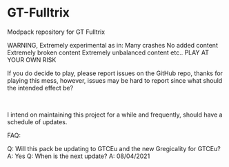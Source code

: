 # GT-Fulltrix
Modpack repository for GT Fulltrix


WARNING, Extremely experimental as in:
Many crashes
No added content
Extremely broken content
Extremely unbalanced content
etc..
PLAY AT YOUR OWN RISK
 

If you do decide to play, please report issues on the GitHub repo, thanks for playing this mess, however, issues may be hard to report since what should the intended effect be? 

 

I intend on maintaining this project for a while and frequently, should have a schedule of updates.



FAQ:

Q: Will this pack be updating to GTCEu and the new Gregicality for GTCEu?
A: Yes
Q: When is the next update?
A: 08/04/2021
